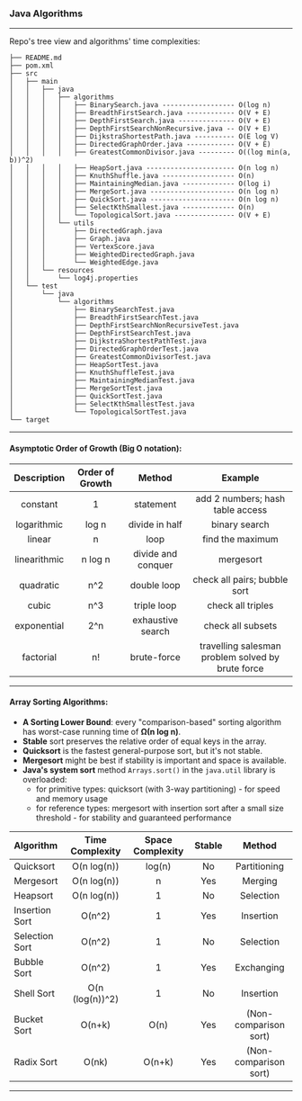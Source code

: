 ### Java Algorithms
---

Repo's tree view and algorithms' time complexities:

```
├── README.md
├── pom.xml
├── src
│   ├── main
│   │   ├── java
│   │   │   ├── algorithms
│   │   │   │   ├── BinarySearch.java ------------------ O(log n)
│   │   │   │   ├── BreadthFirstSearch.java ------------ O(V + E)
│   │   │   │   ├── DepthFirstSearch.java -------------- O(V + E)
│   │   │   │   ├── DepthFirstSearchNonRecursive.java -- O(V + E)
│   │   │   │   ├── DijkstraShortestPath.java ---------- O(E log V)
│   │   │   │   ├── DirectedGraphOrder.java ------------ O(V + E)
│   │   │   │   ├── GreatestCommonDivisor.java --------- O((log min(a, b))^2)
│   │   │   │   ├── HeapSort.java ---------------------- O(n log n)
│   │   │   │   ├── KnuthShuffle.java ------------------ O(n)
│   │   │   │   ├── MaintainingMedian.java ------------- O(log i)
│   │   │   │   ├── MergeSort.java --------------------- O(n log n)
│   │   │   │   ├── QuickSort.java --------------------- O(n log n)
│   │   │   │   ├── SelectKthSmallest.java ------------- O(n)
│   │   │   │   └── TopologicalSort.java --------------- O(V + E)
│   │   │   └── utils
│   │   │       ├── DirectedGraph.java
│   │   │       ├── Graph.java
│   │   │       ├── VertexScore.java
│   │   │       ├── WeightedDirectedGraph.java
│   │   │       └── WeightedEdge.java
│   │   └── resources
│   │       └── log4j.properties
│   └── test
│       └── java
│           └── algorithms
│               ├── BinarySearchTest.java
│               ├── BreadthFirstSearchTest.java
│               ├── DepthFirstSearchNonRecursiveTest.java
│               ├── DepthFirstSearchTest.java
│               ├── DijkstraShortestPathTest.java
│               ├── DirectedGraphOrderTest.java
│               ├── GreatestCommonDivisorTest.java
│               ├── HeapSortTest.java
│               ├── KnuthShuffleTest.java
│               ├── MaintainingMedianTest.java
│               ├── MergeSortTest.java
│               ├── QuickSortTest.java
│               ├── SelectKthSmallestTest.java
│               └── TopologicalSortTest.java
└── target
```

---

#### Asymptotic Order of Growth (Big O notation):

Description | Order of Growth | Method | Example
:-:|:-:|:-:|:-:
constant | 1 | statement | add 2 numbers; hash table access
logarithmic | log n | divide in half | binary search
linear | n | loop | find the maximum
linearithmic | n log n | divide and conquer | mergesort
quadratic | n^2 | double loop | check all pairs; bubble sort
cubic | n^3 | triple loop | check all triples
exponential | 2^n | exhaustive search | check all subsets
factorial | n! | brute-force | travelling salesman problem solved by brute force

---

#### Array Sorting Algorithms:

- __A Sorting Lower Bound__: every "comparison-based" sorting algorithm has worst-case running time of __Ω(n log n)__.
- __Stable__ sort preserves the relative order of equal keys in the array.
- __Quicksort__ is the fastest general-purpose sort, but it's not stable. 
- __Mergesort__ might be best if stability is important and space is available.
- __Java's system sort__ method `Arrays.sort()` in the `java.util` library is overloaded:
	- for primitive types: quicksort (with 3-way partitioning) - for speed and memory usage
	- for reference types: mergesort with insertion sort after a small size threshold  - for stability and guaranteed performance

Algorithm | Time Complexity | Space Complexity | Stable | Method
:--- |:---:|:---:|:---:|:---:
Quicksort | O(n log(n))	| log(n) | No | Partitioning
Mergesort | O(n log(n)) | n | Yes | Merging
Heapsort | O(n log(n)) | 1 | No | Selection
Insertion Sort | O(n^2) | 1 | Yes | Insertion
Selection Sort | O(n^2) | 1 | No | Selection
Bubble Sort	| O(n^2) | 1 | Yes | Exchanging
Shell Sort | O(n (log(n))^2) | 1 | No | Insertion
Bucket Sort	| O(n+k) | O(n) | Yes | (Non-comparison sort)
Radix Sort | O(nk) | O(n+k) | Yes | (Non-comparison sort)

---






















